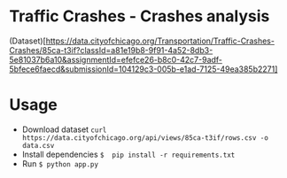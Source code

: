 # Traffic Crashes - Crashes analysis
(Dataset)[https://data.cityofchicago.org/Transportation/Traffic-Crashes-Crashes/85ca-t3if?classId=a81e19b8-9f91-4a52-8db3-5e81037b6a10&assignmentId=efefce26-b8c0-42c7-9adf-5bfece6faecd&submissionId=104129c3-005b-e1ad-7125-49ea385b2271]

# Usage
- Download dataset `curl https://data.cityofchicago.org/api/views/85ca-t3if/rows.csv -o data.csv`
- Install dependencies `$  pip install -r requirements.txt`
- Run `$ python app.py`